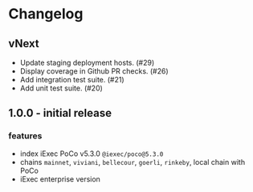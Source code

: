 # Changelog

## vNext
- Update staging deployment hosts. (#29)
- Display coverage in Github PR checks. (#26)
- Add integration test suite. (#21)
- Add unit test suite. (#20)

## 1.0.0 - initial release

### features

- index iExec PoCo v5.3.0 `@iexec/poco@5.3.0`
- chains `mainnet`, `viviani`, `bellecour`, `goerli`, `rinkeby`, local chain with PoCo
- iExec enterprise version
